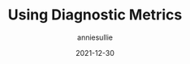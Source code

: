 ---
author: anniesullie
date: 2021-12-30
publisher: perfplanet
tags:
  - performance
  - metrics
target_url: https://calendar.perfplanet.com/2021/using-diagnostic-metrics/
title: Using Diagnostic Metrics
---